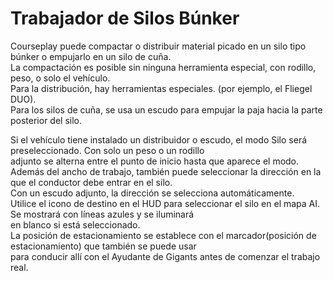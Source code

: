 # Trabajador de Silos Búnker
  
Courseplay puede compactar o distribuir material picado en un silo tipo búnker o empujarlo en un silo de cuña.  
La compactación es posible sin ninguna herramienta especial, con rodillo, peso, o solo el vehículo.  
Para la distribución, hay herramientas especiales. (por ejemplo, el Fliegel DUO).  
Para los silos de cuña, se usa un escudo para empujar la paja hacia la parte posterior del silo.  


  
Si el vehículo tiene instalado un distribuidor o escudo, el modo Silo será preseleccionado. Con solo un peso o un rodillo   
adjunto se alterna entre el punto de inicio hasta que aparece el modo.  
Además del ancho de trabajo, también puede seleccionar la dirección en la que el conductor debe entrar en el silo.   
Con un escudo adjunto, la dirección se selecciona automáticamente.  
Utilice el icono de destino en el HUD para seleccionar el silo en el mapa AI. Se mostrará con líneas azules y se iluminará   
en blanco si está seleccionado.  
La posición de estacionamiento se establece con el marcador(posición de estacionamiento) que también se puede usar   
para conducir allí con el Ayudante de Gigants antes de comenzar el trabajo real.  


